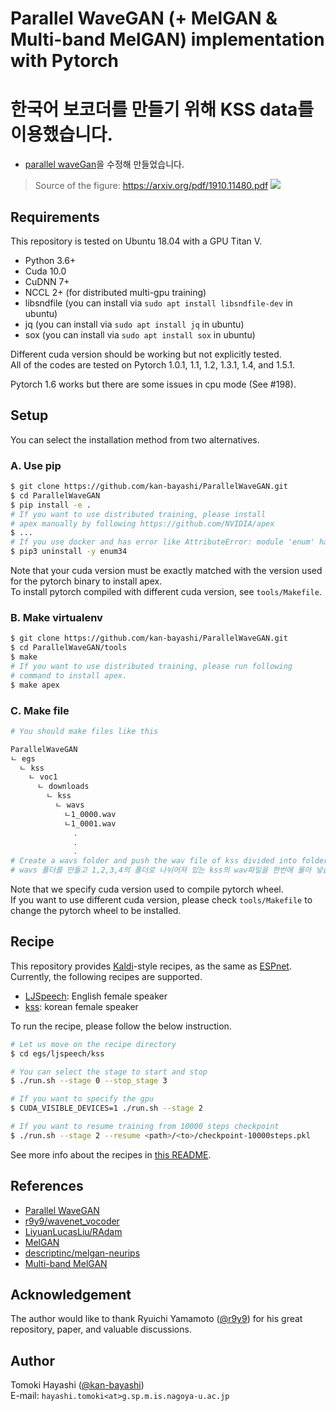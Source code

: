 # Parallel WaveGAN (+ MelGAN & Multi-band MelGAN) implementation with Pytorch

# 한국어 보코더를 만들기 위해 KSS data를 이용했습니다.
- [parallel waveGan](https://github.com/kan-bayashi/ParallelWaveGAN)을 수정해 만들었습니다.

> Source of the figure: https://arxiv.org/pdf/1910.11480.pdf
![](https://user-images.githubusercontent.com/22779813/68081503-4b8fcf00-fe52-11e9-8791-e02851220355.png)

## Requirements

This repository is tested on Ubuntu 18.04 with a GPU Titan V.

- Python 3.6+
- Cuda 10.0
- CuDNN 7+
- NCCL 2+ (for distributed multi-gpu training)
- libsndfile (you can install via `sudo apt install libsndfile-dev` in ubuntu)
- jq (you can install via `sudo apt install jq` in ubuntu)
- sox (you can install via `sudo apt install sox` in ubuntu)

Different cuda version should be working but not explicitly tested.  
All of the codes are tested on Pytorch 1.0.1, 1.1, 1.2, 1.3.1, 1.4, and 1.5.1.

Pytorch 1.6 works but there are some issues in cpu mode (See #198).

## Setup

You can select the installation method from two alternatives.

### A. Use pip

```bash
$ git clone https://github.com/kan-bayashi/ParallelWaveGAN.git
$ cd ParallelWaveGAN
$ pip install -e .
# If you want to use distributed training, please install
# apex manually by following https://github.com/NVIDIA/apex
$ ...
# If you use docker and has error like AttributeError: module 'enum' has no attribute 'IntFlag'
$ pip3 uninstall -y enum34
```
Note that your cuda version must be exactly matched with the version used for the pytorch binary to install apex.  
To install pytorch compiled with different cuda version, see `tools/Makefile`.

### B. Make virtualenv

```bash
$ git clone https://github.com/kan-bayashi/ParallelWaveGAN.git
$ cd ParallelWaveGAN/tools
$ make
# If you want to use distributed training, please run following
# command to install apex.
$ make apex
```

### C. Make file

```bash
# You should make files like this

ParallelWaveGAN
ㄴ egs
  ㄴ kss
    ㄴ voc1
      ㄴ downloads
        ㄴ kss
          ㄴ wavs
            ㄴ1_0000.wav
            ㄴ1_0001.wav
              .
              .
              .
# Create a wavs folder and push the wav file of kss divided into folders 1,2,3,4 at once.
# wavs 폴더를 만들고 1,2,3,4의 폴더로 나뉘어져 있는 kss의 wav파일을 한번에 몰아 넣습니다.
```

Note that we specify cuda version used to compile pytorch wheel.  
If you want to use different cuda version, please check `tools/Makefile` to change the pytorch wheel to be installed.

## Recipe

This repository provides [Kaldi](https://github.com/kaldi-asr/kaldi)-style recipes, as the same as [ESPnet](https://github.com/espnet/espnet).  
Currently, the following recipes are supported.

- [LJSpeech](https://keithito.com/LJ-Speech-Dataset/): English female speaker
- [kss](https://www.kaggle.com/bryanpark/korean-single-speaker-speech-dataset/data): korean female speaker

To run the recipe, please follow the below instruction.

```bash
# Let us move on the recipe directory
$ cd egs/ljspeech/kss

# You can select the stage to start and stop
$ ./run.sh --stage 0 --stop_stage 3

# If you want to specify the gpu
$ CUDA_VISIBLE_DEVICES=1 ./run.sh --stage 2

# If you want to resume training from 10000 steps checkpoint
$ ./run.sh --stage 2 --resume <path>/<to>/checkpoint-10000steps.pkl
```

See more info about the recipes in [this README](./egs/README.md).

## References

- [Parallel WaveGAN](https://arxiv.org/abs/1910.11480)
- [r9y9/wavenet_vocoder](https://github.com/r9y9/wavenet_vocoder)
- [LiyuanLucasLiu/RAdam](https://github.com/LiyuanLucasLiu/RAdam)
- [MelGAN](https://arxiv.org/abs/1910.06711)
- [descriptinc/melgan-neurips](https://github.com/descriptinc/melgan-neurips)
- [Multi-band MelGAN](https://arxiv.org/abs/2005.05106)

## Acknowledgement

The author would like to thank Ryuichi Yamamoto ([@r9y9](https://github.com/r9y9)) for his great repository, paper, and valuable discussions.

## Author

Tomoki Hayashi ([@kan-bayashi](https://github.com/kan-bayashi))  
E-mail: `hayashi.tomoki<at>g.sp.m.is.nagoya-u.ac.jp`
